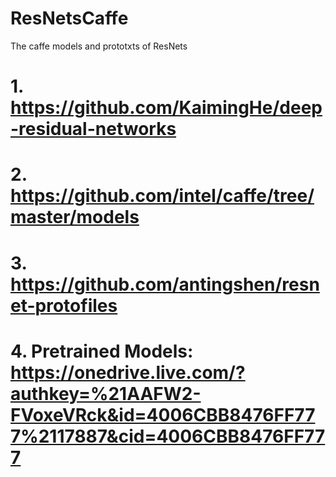 # ResNetsCaffe

The caffe models and prototxts of ResNets

# 1. https://github.com/KaimingHe/deep-residual-networks
# 2. https://github.com/intel/caffe/tree/master/models
# 3. https://github.com/antingshen/resnet-protofiles
# 4. Pretrained Models: https://onedrive.live.com/?authkey=%21AAFW2-FVoxeVRck&id=4006CBB8476FF777%2117887&cid=4006CBB8476FF777
